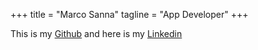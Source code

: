 +++
title = "Marco Sanna"
tagline = "App Developer"
+++

This is my [Github](https://github.com/sanna-marco) and here is my [Linkedin](https://www.linkedin.com/in/marco-sanna-ulm)
